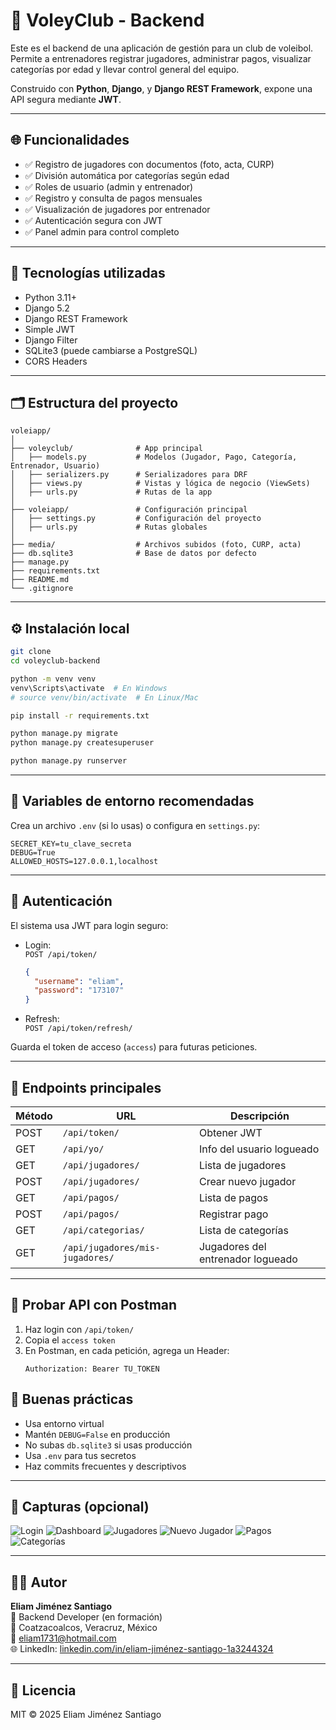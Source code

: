 # 🏐 VoleyClub - Backend

Este es el backend de una aplicación de gestión para un club de voleibol. Permite a entrenadores registrar jugadores, administrar pagos, visualizar categorías por edad y llevar control general del equipo.

Construido con **Python**, **Django**, y **Django REST Framework**, expone una API segura mediante **JWT**.

---

## 🌐 Funcionalidades

- ✅ Registro de jugadores con documentos (foto, acta, CURP)
- ✅ División automática por categorías según edad
- ✅ Roles de usuario (admin y entrenador)
- ✅ Registro y consulta de pagos mensuales
- ✅ Visualización de jugadores por entrenador
- ✅ Autenticación segura con JWT
- ✅ Panel admin para control completo

---

## 🚀 Tecnologías utilizadas

- Python 3.11+
- Django 5.2
- Django REST Framework
- Simple JWT
- Django Filter
- SQLite3 (puede cambiarse a PostgreSQL)
- CORS Headers

---

## 🗂️ Estructura del proyecto

```
voleiapp/
│
├── voleyclub/              # App principal
│   ├── models.py           # Modelos (Jugador, Pago, Categoría, Entrenador, Usuario)
│   ├── serializers.py      # Serializadores para DRF
│   ├── views.py            # Vistas y lógica de negocio (ViewSets)
│   ├── urls.py             # Rutas de la app
│
├── voleiapp/               # Configuración principal
│   ├── settings.py         # Configuración del proyecto
│   ├── urls.py             # Rutas globales
│
├── media/                  # Archivos subidos (foto, CURP, acta)
├── db.sqlite3              # Base de datos por defecto
├── manage.py
├── requirements.txt
├── README.md
└── .gitignore
```

---

## ⚙️ Instalación local

```bash
git clone 
cd voleyclub-backend

python -m venv venv
venv\Scripts\activate  # En Windows
# source venv/bin/activate  # En Linux/Mac

pip install -r requirements.txt

python manage.py migrate
python manage.py createsuperuser

python manage.py runserver
```

---

## 🔐 Variables de entorno recomendadas

Crea un archivo `.env` (si lo usas) o configura en `settings.py`:

```env
SECRET_KEY=tu_clave_secreta
DEBUG=True
ALLOWED_HOSTS=127.0.0.1,localhost
```

---

## 🔑 Autenticación

El sistema usa JWT para login seguro:

- Login:  
  `POST /api/token/`  
  ```json
  {
    "username": "eliam",
    "password": "173107"
  }
  ```

- Refresh:  
  `POST /api/token/refresh/`

Guarda el token de acceso (`access`) para futuras peticiones.

---

## 🔄 Endpoints principales

| Método | URL                         | Descripción                        |
|--------|-----------------------------|------------------------------------|
| POST   | `/api/token/`               | Obtener JWT                        |
| GET    | `/api/yo/`                  | Info del usuario logueado          |
| GET    | `/api/jugadores/`           | Lista de jugadores                 |
| POST   | `/api/jugadores/`           | Crear nuevo jugador                |
| GET    | `/api/pagos/`               | Lista de pagos                     |
| POST   | `/api/pagos/`               | Registrar pago                     |
| GET    | `/api/categorias/`          | Lista de categorías                |
| GET    | `/api/jugadores/mis-jugadores/` | Jugadores del entrenador logueado |

---

## 🧪 Probar API con Postman

1. Haz login con `/api/token/`  
2. Copia el `access token`
3. En Postman, en cada petición, agrega un Header:
   ```
   Authorization: Bearer TU_TOKEN
   ```



## 🧼 Buenas prácticas

- Usa entorno virtual
- Mantén `DEBUG=False` en producción
- No subas `db.sqlite3` si usas producción
- Usa `.env` para tus secretos
- Haz commits frecuentes y descriptivos

---

## 📸 Capturas (opcional)

![Login](assets/login.png)
![Dashboard](assets/dash.png)
![Jugadores](assets/jugadores.png)
![Nuevo Jugador](assets/nuevo_jugador.png)
![Pagos](assets/pagos.png)
![Categorías](assets/categorias.png)




---

## 🧑‍💻 Autor

**Eliam Jiménez Santiago**  
💼 Backend Developer (en formación)  
📍 Coatzacoalcos, Veracruz, México  
📧 eliam1731@hotmail.com  
🌐 LinkedIn: [linkedin.com/in/eliam-jiménez-santiago-1a3244324](https://www.linkedin.com/in/eliam-jim%C3%A9nez-santiago-1a3244324/)

---

## 📝 Licencia

MIT © 2025 Eliam Jiménez Santiago
